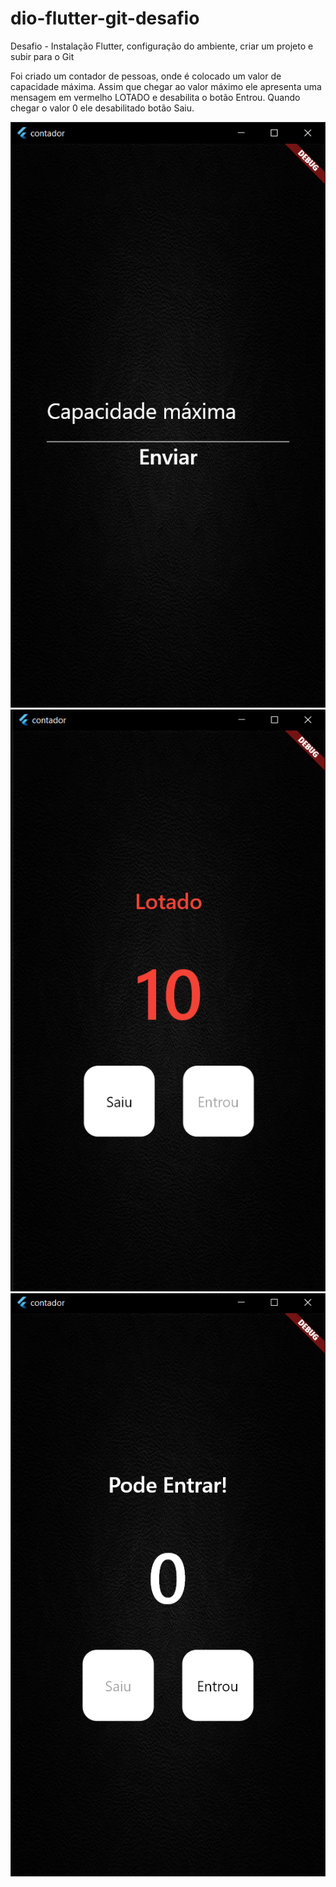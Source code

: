 # dio-flutter-git-desafio
Desafio - Instalação Flutter, configuração do ambiente, criar um projeto e subir para o Git


Foi criado um contador de pessoas, onde é colocado um valor de capacidade máxima. Assim que chegar ao valor máximo ele apresenta uma mensagem em vermelho LOTADO e desabilita o botão Entrou. Quando chegar o valor 0 ele desabilitado botão Saiu.


![INICIAL](https://github.com/PatriciaBernardes/dio-flutter-git-desafio/blob/master/inicial.PNG)
![LOTADO](https://github.com/PatriciaBernardes/dio-flutter-git-desafio/blob/master/lotado.PNG)
![MINIMO](https://github.com/PatriciaBernardes/dio-flutter-git-desafio/blob/master/minimo.PNG)
